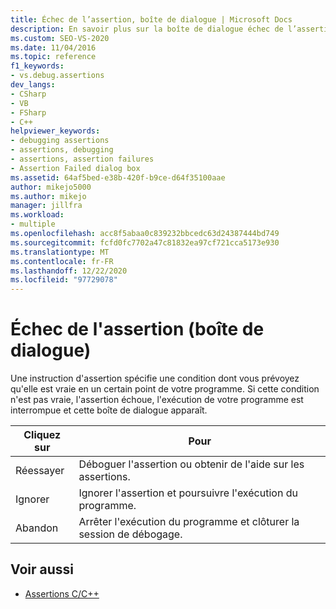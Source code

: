 ```yaml
---
title: Échec de l’assertion, boîte de dialogue | Microsoft Docs
description: En savoir plus sur la boîte de dialogue échec de l’assertion, qui est une boîte de dialogue que vous pouvez rencontrer dans l’interface utilisateur de débogage de Visual Studio.
ms.custom: SEO-VS-2020
ms.date: 11/04/2016
ms.topic: reference
f1_keywords:
- vs.debug.assertions
dev_langs:
- CSharp
- VB
- FSharp
- C++
helpviewer_keywords:
- debugging assertions
- assertions, debugging
- assertions, assertion failures
- Assertion Failed dialog box
ms.assetid: 64af5bed-e38b-420f-b9ce-d64f35100aae
author: mikejo5000
ms.author: mikejo
manager: jillfra
ms.workload:
- multiple
ms.openlocfilehash: acc8f5abaa0c839232bbcedc63d24387444bd749
ms.sourcegitcommit: fcfd0fc7702a47c81832ea97cf721cca5173e930
ms.translationtype: MT
ms.contentlocale: fr-FR
ms.lasthandoff: 12/22/2020
ms.locfileid: "97729078"
---
```

# <a name="assertion-failed-dialog-box"></a>Échec de l'assertion (boîte de dialogue)
Une instruction d'assertion spécifie une condition dont vous prévoyez qu'elle est vraie en un certain point de votre programme. Si cette condition n'est pas vraie, l'assertion échoue, l'exécution de votre programme est interrompue et cette boîte de dialogue apparaît.

|Cliquez sur|Pour|
|-----------|--------|
|Réessayer|Déboguer l'assertion ou obtenir de l'aide sur les assertions.|
|Ignorer|Ignorer l'assertion et poursuivre l'exécution du programme.|
|Abandon|Arrêter l'exécution du programme et clôturer la session de débogage.|

## <a name="see-also"></a>Voir aussi

- [Assertions C/C++](../debugger/c-cpp-assertions.md)
